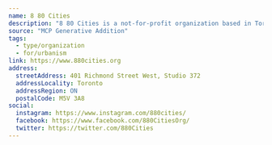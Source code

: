 ```yaml
---
name: 8 80 Cities
description: "8 80 Cities is a not-for-profit organization based in Toronto, Canada. Our mission is to ignite action and challenge the status quo to create healthier, more equitable, and sustainable cities for all people."
source: "MCP Generative Addition"
tags:
  - type/organization
  - for/urbanism
link: https://www.880cities.org
address:
  streetAddress: 401 Richmond Street West, Studio 372
  addressLocality: Toronto
  addressRegion: ON
  postalCode: M5V 3A8
social:
  instagram: https://www.instagram.com/880cities/
  facebook: https://www.facebook.com/880CitiesOrg/
  twitter: https://twitter.com/880Cities
---
```

